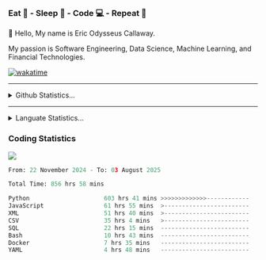 <h3>Eat 🍴 - Sleep 🛌 - Code 💻 - Repeat 🔁</h3>

👋 Hello, My name is Eric Odysseus Callaway.

My passion is Software Engineering, Data Science, Machine Learning, and Financial Technologies.

[![wakatime](https://wakatime.com/badge/user/6717695f-6a13-47e3-aa16-c813e12c0985.svg)](https://wakatime.com/@6717695f-6a13-47e3-aa16-c813e12c0985)
<hr>
<details>
  <summary>
    Github Statistics...
  </summary>
    <p align="center">
      <img src="https://github-readme-stats.vercel.app/api?username=EricCallaway&show_icons=true"/>
    </p>
</details>
</hr>

<hr>
<details>
  <summary>
    Languate Statistics...
  </summary>
    <p align="center">
      <img src="https://wakatime.com/share/@Odysseus/6fc7c863-6fba-4e57-a6af-ed1f2fa8d560.svg"/>
    </p>
</details>
</hr>


<h3>Coding Statistics</h3>
<img src="https://wakatime.com/share/@Odysseus/5e02c832-9cc5-49a3-8f4c-bd2647d78fca.svg"/>
<!--START_SECTION:waka-->

```python
From: 22 November 2024 - To: 03 August 2025

Total Time: 856 hrs 58 mins

Python                     603 hrs 41 mins >>>>>>>>>>>>>------------   52.50 %
JavaScript                 61 hrs 55 mins  >------------------------   05.38 %
XML                        51 hrs 40 mins  >------------------------   04.49 %
CSV                        35 hrs 4 mins   >------------------------   03.05 %
SQL                        22 hrs 15 mins  -------------------------   01.94 %
Bash                       10 hrs 43 mins  -------------------------   00.93 %
Docker                     7 hrs 35 mins   -------------------------   00.66 %
YAML                       4 hrs 48 mins   -------------------------   00.42 %
```

<!--END_SECTION:waka-->
